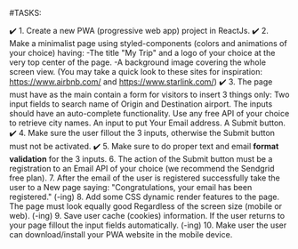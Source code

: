 #TASKS:

✔️ 1. Create a new PWA (progressive web app) project in ReactJs.
✔️ 2. Make a minimalist page using styled-components (colors and animations of your choice) having:
-The title "My Trip" and a logo of your choice at the very top center of the page.
-A background image covering the whole screen view.
(You may take a quick look to these sites for inspiration: https://www.airbnb.com/ and https://www.starlink.com/)
✔️ 3. The page must have as the main contain a form for visitors to insert 3 things only:
Two input fields to search name of Origin and Destination airport. The inputs should have an auto-complete functionality. Use any free API of your choice to retrieve city names.
An input to put Your Email address.
A Submit button.
✔️ 4. Make sure the user fillout the 3 inputs, otherwise the Submit button must not be activated.
✔️ 5. Make sure to do proper text and email **format validation** for the 3 inputs.
6. The action of the Submit button must be a registration to an Email API of your choice (we recommend the Sendgrid free plan).
7. After the email of the user is registered successfully take the user to a New page saying: "Congratulations, your email has been registered."
(-ing) 8. Add some CSS dynamic render features to the page. The page must look equally good Regardless of the screen size (mobile or web).
(-ing) 9. Save user cache (cookies) information. If the user returns to your page fillout the input fields automatically.
(-ing) 10. Make user the user can download/install your PWA website in the mobile device.
